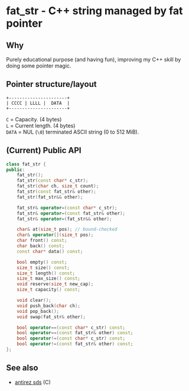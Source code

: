 # fat\_str - C++ string managed by fat pointer

## Why

Purely educational purpose (and having fun), improving my C++ skill by doing
some pointer magic.


## Pointer structure/layout

```
+----------------------+
| CCCC | LLLL |  DATA  |
+----------------------+
```

`C` = Capacity. (4 bytes)<br/>
`L` = Current length. (4 bytes)<br/>
`DATA` = NUL (`\0`) terminated ASCII string (0 to 512 MiB).


## (Current) Public API

```cpp
class fat_str {
public:
    fat_str();
    fat_str(const char* c_str);
    fat_str(char ch, size_t count);
    fat_str(const fat_str& other);
    fat_str(fat_str&& other);

    fat_str& operator=(const char* c_str);
    fat_str& operator=(const fat_str& other);
    fat_str& operator=(fat_str&& other);

    char& at(size_t pos); // bound-checked
    char& operator[](size_t pos);
    char front() const;
    char back() const;
    const char* data() const;

    bool empty() const;
    size_t size() const;
    size_t length() const;
    size_t max_size() const;
    void reserve(size_t new_cap);
    size_t capacity() const;

    void clear();
    void push_back(char ch);
    void pop_back();
    void swap(fat_str& other);

    bool operator==(const char* c_str) const;
    bool operator==(const fat_str& other) const;
    bool operator!=(const char* c_str) const;
    bool operator!=(const fat_str& other) const;
};
```


## See also
- [antirez sds](https://github.com/antirez/sds) (C)
